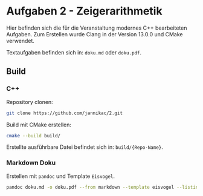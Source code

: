 # Aufgaben 2 - Zeigerarithmetik

Hier befinden sich die für die Veranstaltung modernes C++ bearbeiteten Aufgaben.
Zum Erstellen wurde Clang in der Version 13.0.0 und CMake verwendet.

Textaufgaben befinden sich in: `doku.md` oder `doku.pdf`.

## Build

### C++

Repository clonen:

```bash
git clone https://github.com/jannikac/2.git
```

Build mit CMake erstellen:

```bash
cmake --build build/
```

Erstellte ausführbare Datei befindet sich in: `build/{Repo-Name}`.

### Markdown Doku

Erstellen mit `pandoc` und Template `Eisvogel`.

```bash
pandoc doku.md -o doku.pdf --from markdown --template eisvogel --listings
```
